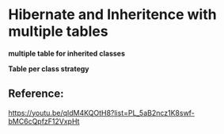 # Hibernate and Inheritence with multiple tables


**multiple table for inherited classes**

**Table per class strategy**

## Reference:

https://youtu.be/qIdM4KQOtH8?list=PL_5aB2ncz1K8swf-bMC6cQpfzF12VxpHt
